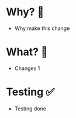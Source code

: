 # Why? :scroll:
* Why make this change

# What? :receipt:
* Changes 1

# Testing :white_check_mark:
* Testing done 
